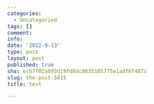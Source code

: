 ```yaml
---
categories:
  - Uncategoried
tags: []
comment: 
info: 
date: '2022-9-13'
type: post
layout: post
published: true
sha: ecb7f02a093d19fd8dc8635105775e1adf6f487c
slug: the-post-5815
title: test

---
```

